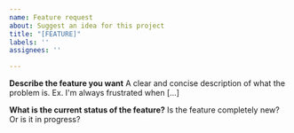 ```yaml
---
name: Feature request
about: Suggest an idea for this project
title: "[FEATURE]"
labels: ''
assignees: ''

---
```


**Describe the feature you want**
A clear and concise description of what the problem is. Ex. I'm always frustrated when [...]

**What is the current status of the feature?**
Is the feature completely new? Or is it in progress?
